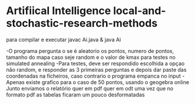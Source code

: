 # Artifiical Intelligence local-and-stochastic-research-methods


para compilar e executar
javac Ai.java & java Ai

-O programa pergunta o se é aleatorio os pontos, numero de pontos, tamanho do mapa caso seje random e o valor de kmax para testes no simulated annealing
-Para testes, deve ser respondido escolhida a opçao não random, e responder as 3 primeiras perguntas e depois dar paste das coordenadas na ficheiros, caso contrario o programa empanca no input
-Apenas existe grafico para o caso de 50 pontos, usando o geogebra online
Junto enviamos o relatório quer em pdf quer em odt uma vez que no formato pdf as tabelas ficaram um pouco desformatadas

